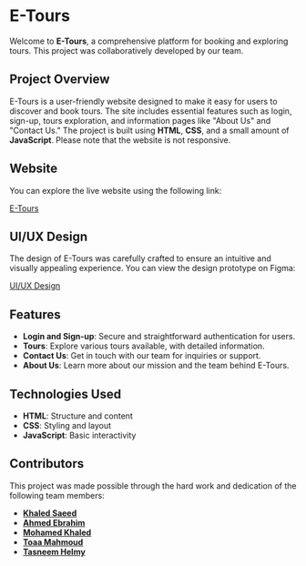 # E-Tours

Welcome to **E-Tours**, a comprehensive platform for booking and exploring tours. This project was collaboratively developed by our team.

## Project Overview

E-Tours is a user-friendly website designed to make it easy for users to discover and book tours. The site includes essential features such as login, sign-up, tours exploration, and information pages like "About Us" and "Contact Us." The project is built using **HTML**, **CSS**, and a small amount of **JavaScript**. Please note that the website is not responsive.

## Website

You can explore the live website using the following link:

[E-Tours](https://k7413ds433d.github.io/E-Tours/)

## UI/UX Design

The design of E-Tours was carefully crafted to ensure an intuitive and visually appealing experience. You can view the design prototype on Figma:

[UI/UX Design](https://www.figma.com/file/zzV4dBXXpfNnxZDSbU9X9K/E-Tours?type=design&node-id=0%3A1&mode=design&t=Wf0JhYhAFqSfq1dA-1)

## Features

- **Login and Sign-up**: Secure and straightforward authentication for users.
- **Tours**: Explore various tours available, with detailed information.
- **Contact Us**: Get in touch with our team for inquiries or support.
- **About Us**: Learn more about our mission and the team behind E-Tours.

## Technologies Used

- **HTML**: Structure and content
- **CSS**: Styling and layout
- **JavaScript**: Basic interactivity

## Contributors

This project was made possible through the hard work and dedication of the following team members:

- [**Khaled Saeed**](https://github.com/k7413ds433d)
- [**Ahmed Ebrahim**](https://github.com/LEGENDARY-AHMED)
- [**Mohamed Khaled**](https://github.com/M0hamed-Khaled)
- [**Toaa Mahmoud**](https://github.com/ToaaMahmoud)
- [**Tasneem Helmy**](https://github.com/Tasneemhelmy)
